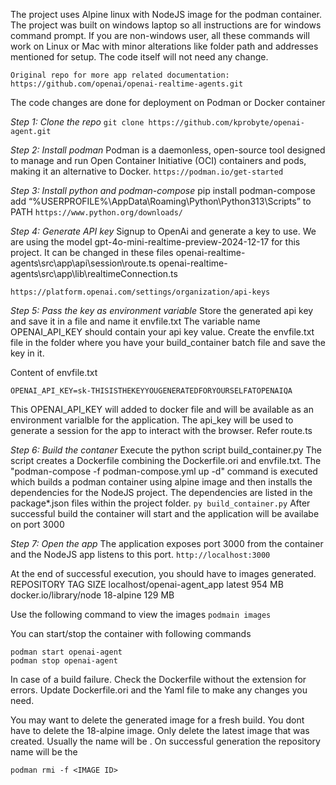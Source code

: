 The project uses Alpine linux with NodeJS image for the podman container. The project was built on windows laptop so all instructions are for windows command prompt. If you are non-windows user, all these commands will work on Linux or Mac with minor alterations like folder path and addresses mentioned for setup. The code itself will not need any change.
```
Original repo for more app related documentation:
https://github.com/openai/openai-realtime-agents.git
```
The code changes are done for deployment on Podman or Docker container

*Step 1: Clone the repo*
```git clone https://github.com/kprobyte/openai-agent.git```

*Step 2: Install podman*
Podman is a daemonless, open-source tool designed to manage and run Open Container Initiative (OCI) containers and pods, making it an alternative to Docker.
```https://podman.io/get-started```

*Step 3: Install python and podman-compose*
pip install podman-compose
add “%USERPROFILE%\AppData\Roaming\Python\Python313\Scripts” to PATH
```https://www.python.org/downloads/```

*Step 4: Generate API key*
Signup to OpenAi and generate a key to use. We are using the model gpt-4o-mini-realtime-preview-2024-12-17 for this project. It can be changed in these files
    openai-realtime-agents\src\app\api\session\route.ts
    openai-realtime-agents\src\app\lib\realtimeConnection.ts

```https://platform.openai.com/settings/organization/api-keys```

*Step 5: Pass the key as environment variable*
Store the generated api key and save it in a file and name it envfile.txt
The variable name OPENAI_API_KEY should contain your api key value.
Create the envfile.txt file in the folder where you have your build_container batch file and save the key in it.

Content of envfile.txt
```
OPENAI_API_KEY=sk-THISISTHEKEYYOUGENERATEDFORYOURSELFATOPENAIQA
```
This OPENAI_API_KEY will added to docker file and will be available as an environment varialble for the application. The api_key will be used to generate a session for the app to interact with the browser. Refer route.ts

*Step 6: Build the contaner*
Execute the python script build_container.py
The script creates a Dockerfile combining the Dockerfile.ori and envfile.txt.
The "podman-compose -f podman-compose.yml up -d" command is executed which builds a podman container using alpine image and then installs the dependencies for the NodeJS project. The dependencies are listed in the package*.json files within the project folder.
```py build_container.py```
After successful build the container will start and the application will be availabe on port 3000

*Step 7: Open the app*
The application exposes port 3000 from the container and the NodeJS app listens to this port.
```http://localhost:3000```

At the end of successful execution, you should have to images generated.
REPOSITORY                   TAG         SIZE
localhost/openai-agent_app  latest      954 MB
docker.io/library/node       18-alpine   129 MB

Use the following command to view the images
```podmain images```

You can start/stop the container with following commands
```
podman start openai-agent
podman stop openai-agent
```

In case of a build failure. Check the Dockerfile without the extension for errors.
Update Dockerfile.ori and the Yaml file to make any changes you need.

You may want to delete the generated image for a fresh build. You dont have to delete the 18-alpine image. Only delete the latest image that was created. Usually the name will be <none>. On successful generation the repository name will be the <build foldername_app>
```
podman rmi -f <IMAGE ID>
```
